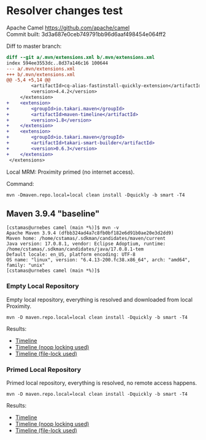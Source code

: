 # Resolver changes test

Apache Camel https://github.com/apache/camel  
Commit built: 3d3a687e0ceb749791bb96d6aaf498454e064ff2

Diff to master branch:
```diff
diff --git a/.mvn/extensions.xml b/.mvn/extensions.xml
index 594ee3553dc..8d37a146c16 100644
--- a/.mvn/extensions.xml
+++ b/.mvn/extensions.xml
@@ -5,4 +5,14 @@
         <artifactId>cq-alias-fastinstall-quickly-extension</artifactId>
         <version>4.4.2</version>
     </extension>
+    <extension>
+        <groupId>io.takari.maven</groupId>
+        <artifactId>maven-timeline</artifactId>
+        <version>1.8</version>
+    </extension>
+    <extension>
+        <groupId>io.takari.maven</groupId>
+        <artifactId>takari-smart-builder</artifactId>
+        <version>0.6.3</version>
+    </extension>
 </extensions>
```
Local MRM: Proximity primed (no internet access).

Command:
```
mvn -Dmaven.repo.local=local clean install -Dquickly -b smart -T4
```

## Maven 3.9.4 "baseline"

```
[cstamas@urnebes camel (main *%)]$ mvn -v
Apache Maven 3.9.4 (dfbb324ad4a7c8fb0bf182e6d91b0ae20e3d2dd9)
Maven home: /home/cstamas/.sdkman/candidates/maven/current
Java version: 17.0.8.1, vendor: Eclipse Adoptium, runtime: /home/cstamas/.sdkman/candidates/java/17.0.8.1-tem
Default locale: en_US, platform encoding: UTF-8
OS name: "linux", version: "6.4.13-200.fc38.x86_64", arch: "amd64", family: "unix"
[cstamas@urnebes camel (main *%)]$ 
```

### Empty Local Repository

Empty local repository, everything is resolved and downloaded from local Proximity.

```
mvn -D maven.repo.local=local clean install -Dquickly -b smart -T4
```

Results:
* [Timeline](baseline-3.9.4-elr/timeline.html)
* [Timeline (noop locking used)](baseline-3.9.4-elr-noop/timeline.html)
* [Timeline (file-lock used)](baseline-3.9.4-elr-file/timeline.html)

### Primed Local Repository

Primed local repository, everything is resolved, no remote access happens.

```
mvn -D maven.repo.local=local clean install -Dquickly -b smart -T4
```

Results:
* [Timeline](baseline-3.9.4-plr/timeline.html)
* [Timeline (noop locking used)](baseline-3.9.4-plr-noop/timeline.html)
* [Timeline (file-lock used)](baseline-3.9.4-plr-file/timeline.html)

